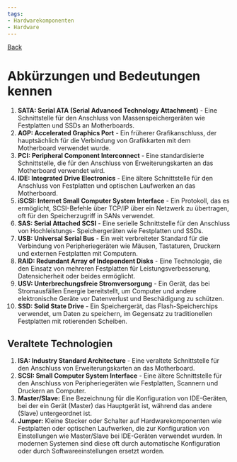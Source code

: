 ```yaml
---
tags:
- Hardwarekomponenten
- Hardware
---
```

[Back](Uebersicht%20der%20Hardwarekomponenten%20Themen.md)
# Abkürzungen und Bedeutungen kennen
1. **SATA: Serial ATA (Serial Advanced Technology Attachment)** - Eine Schnittstelle für den Anschluss von Massenspeichergeräten wie Festplatten und SSDs an Motherboards.
2. **AGP: Accelerated Graphics Port** - Ein früherer Grafikanschluss, der hauptsächlich für die Verbindung von Grafikkarten mit dem Motherboard verwendet wurde.
3. **PCI: Peripheral Component Interconnect** - Eine standardisierte Schnittstelle, die für den Anschluss von Erweiterungskarten an das Motherboard verwendet wird.
4. **IDE: Integrated Drive Electronics** - Eine ältere Schnittstelle für den Anschluss von Festplatten und optischen Laufwerken an das Motherboard.
5. **iSCSI: Internet Small Computer System Interface** - Ein Protokoll, das es ermöglicht, SCSI-Befehle über TCP/IP über ein Netzwerk zu übertragen, oft für den Speicherzugriff in SANs verwendet.
6. **SAS: Serial Attached SCSI** - Eine serielle Schnittstelle für den Anschluss von Hochleistungs- Speichergeräten wie Festplatten und SSDs.
7. **USB: Universal Serial Bus** - Ein weit verbreiteter Standard für die Verbindung von Peripheriegeräten wie Mäusen, Tastaturen, Druckern und externen Festplatten mit Computern.
8. **RAID: Redundant Array of Independent Disks** - Eine Technologie, die den Einsatz von mehreren Festplatten für Leistungsverbesserung, Datensicherheit oder beides ermöglicht.
9. **USV: Unterbrechungsfreie Stromversorgung** - Ein Gerät, das bei Stromausfällen Energie bereitstellt, um Computer und andere elektronische Geräte vor Datenverlust und Beschädigung zu schützen.
10. **SSD: Solid State Drive** - Ein Speichergerät, das Flash-Speicherchips verwendet, um Daten zu speichern, im Gegensatz zu traditionellen Festplatten mit rotierenden Scheiben.

## Veraltete Technologien
1. **ISA: Industry Standard Architecture** - Eine veraltete Schnittstelle für den Anschluss von Erweiterungskarten an das Motherboard.
2. **SCSI: Small Computer System Interface** - Eine ältere Schnittstelle für den Anschluss von Peripheriegeräten wie Festplatten, Scannern und Druckern an Computer.
3. **Master/Slave:** Eine Bezeichnung für die Konfiguration von IDE-Geräten, bei der ein Gerät (Master) das Hauptgerät ist, während das andere (Slave) untergeordnet ist.
4. **Jumper:** Kleine Stecker oder Schalter auf Hardwarekomponenten wie Festplatten oder optischen Laufwerken, die zur Konfiguration von Einstellungen wie Master/Slave bei IDE-Geräten verwendet wurden. In modernen Systemen sind diese oft durch automatische Konfiguration oder durch Softwareeinstellungen ersetzt worden.